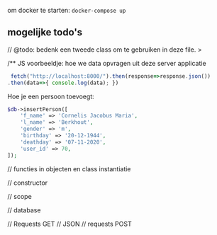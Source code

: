 om docker te starten:
```docker-compose up```



## mogelijke todo's


// @todo: bedenk een tweede class om te gebruiken in deze file. >


/** JS voorbeeldje: hoe we data opvragen uit deze server applicatie

```js
 fetch("http://localhost:8000/").then(response=>response.json())
.then(data=>{ console.log(data); })
```

Hoe je een persoon toevoegt:
```php
$db->insertPerson([
    'f_name' => 'Cornelis Jacobus Maria',
    'l_name' => 'Berkhout',
    'gender' => 'm',
    'birthday' => '20-12-1944',
    'deathday' => '07-11-2020',
    'user_id' => 70,
]);
```

// functies in objecten en class instantiatie

// constructor

// scope

// database


// Requests GET
// JSON
// requests POST

